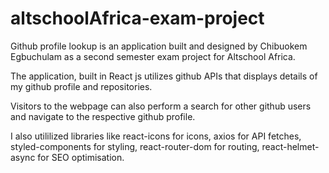 # altschoolAfrica-exam-project
Github profile lookup is an application built and designed by Chibuokem Egbuchulam as a second semester exam project for Altschool Africa.

The application, built in React js utilizes github APIs that displays details of my github profile and repositories.

Visitors to the webpage can also perform a search for other github users and navigate to the respective github profile.

I also utililized libraries like react-icons for icons, axios for API fetches, styled-components for styling, react-router-dom for routing, react-helmet-async for SEO optimisation.
